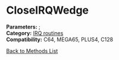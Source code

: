 # CloseIRQWedge

**Parameters:** ;  
**Category:** [IRQ routines](../categories/irq_routines.md)  
**Compatibility:** C64, MEGA65, PLUS4, C128  


[Back to Methods List](../../SUMMARY.md)
